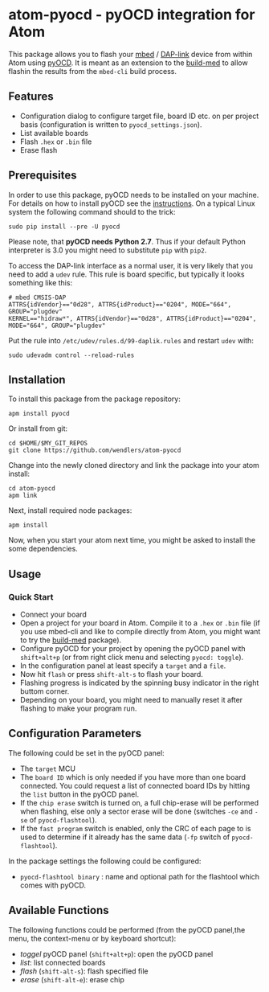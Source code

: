 # atom-pyocd - pyOCD integration for Atom

This package allows you to flash your [mbed](https://www.mbed.com/) / [DAP-link](https://developer.mbed.org/handbook/DAPLink) device from within Atom using [pyOCD](https://github.com/mbedmicro/pyOCD). It is meant as an extension to the [build-med](https://atom.io/packages/build-mbed) to allow flashin the results from the `mbed-cli` build process.
## Features

* Configuration dialog to configure target file, board ID etc. on per project basis (configuration is written to `pyocd_settings.json`).
* List available boards
* Flash `.hex` or `.bin` file
* Erase flash

## Prerequisites

In order to use this package, pyOCD needs to be installed on your machine. For details on how to install pyOCD see the  [instructions](https://github.com/mbedmicro/pyOCD). On a typical Linux system the following command should to the trick:

    sudo pip install --pre -U pyocd

Please note, that __pyOCD needs Python 2.7__. Thus if your default Python interpreter is 3.0 you might need to substitute `pip` with `pip2`.

To access the DAP-link interface as a normal user, it is very likely that you need to add a `udev` rule. This rule is board specific, but typically it looks something like this:

    # mbed CMSIS-DAP
    ATTRS{idVendor}=="0d28", ATTRS{idProduct}=="0204", MODE="664", GROUP="plugdev"
    KERNEL=="hidraw*", ATTRS{idVendor}=="0d28", ATTRS{idProduct}=="0204", MODE="664", GROUP="plugdev"    

Put the rule into `/etc/udev/rules.d/99-daplik.rules` and restart `udev` with:

    sudo udevadm control --reload-rules

## Installation

To install this package from the package repository:

    apm install pyocd

Or install from git:

    cd $HOME/$MY_GIT_REPOS
    git clone https://github.com/wendlers/atom-pyocd

Change into the newly cloned directory and link the package into your atom install:

    cd atom-pyocd
    apm link

Next, install required node packages:

    apm install

Now, when you start your atom next time, you might be asked to install the some dependencies.

## Usage

### Quick Start

* Connect your board
* Open a project for your board in Atom. Compile it to a `.hex` or `.bin` file (if you use mbed-cli and like to compile directly from Atom, you might want to try the [build-med](https://atom.io/packages/build-mbed) package).
* Configure pyOCD for your project by opening the pyOCD panel with `shift+alt+p` (or from right click menu and selecting `pyocd: toggle`).
* In the configuration panel at least specify a `target` and a `file`.
* Now hit `flash` or press `shift-alt-s` to flash your board.
* Flashing progress is indicated by the spinning busy indicator in the right buttom corner.
* Depending on your board, you might need to manually reset it after flashing to make your program run.

## Configuration Parameters

The following could be set in the pyOCD panel:

* The `target` MCU
* The `board ID` which is only needed if you have more than one board connected. You could request a list of connected board IDs by hitting the `list` button in the pyOCD panel.
* If the `chip erase` switch is turned on, a full chip-erase will be performed when flashing, else only a sector erase will be done (switches `-ce` and `-se` of `pyocd-flashtool`).
* If the `fast program` switch is enabled, only the CRC of each page to is used to determine if it already has the same data (`-fp` switch of `pyocd-flashtool`).

In the package settings the following could be configured:

* `pyocd-flashtool binary` : name and optional path for the flashtool which comes with pyOCD.

## Available Functions

The following functions could be performed (from the pyOCD panel,the menu, the context-menu or by keyboard shortcut):

* _toggel_ pyOCD panel (``shift+alt+p``): open the pyOCD panel
* _list_: list connected boards
* _flash_ (`shift-alt-s`): flash specified file
* _erase_ (`shift-alt-e`): erase chip
